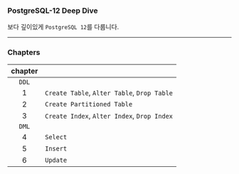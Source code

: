 ### PostgreSQL-12 Deep Dive

보다 깊이있게 `PostgreSQL 12`를 다룹니다.

---

### Chapters

| chapter |                                             |
| :-----: | ------------------------------------------- |
|  `DDL`  |                                             |
|    1    | `Create Table`, `Alter Table`, `Drop Table` |
|    2    | `Create Partitioned Table`                  |
|    3    | `Create Index`, `Alter Index`, `Drop Index` |
|  `DML`  |                                             |
|    4    | `Select`                                    |
|    5    | `Insert`                                    |
|    6    | `Update`                                    |

